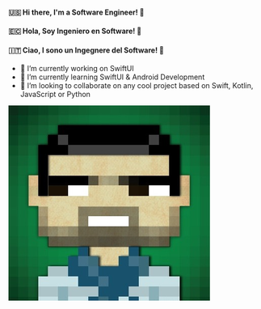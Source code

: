 
#### 🇺🇸 Hi there, I'm a Software Engineer! 👋 
#### 🇪🇨 Hola, Soy Ingeniero en Software! 👋 
#### 🇮🇹 Ciao, I sono un Ingegnere del Software! 👋 

- 🔭 I’m currently working on SwiftUI
- 🌱 I’m currently learning SwiftUI & Android Development
- 👯 I’m looking to collaborate on any cool project based on Swift, Kotlin, JavaScript or Python

<img src="img/me.jpg" alt="yomismo">



<!--
**israman30/israman30** is a ✨ _special_ ✨ repository because its `README.md` (this file) appears on your GitHub profile.

Here are some ideas to get you started:

- 🔭 I’m currently working on ...
- 🌱 I’m currently learning ...
- 👯 I’m looking to collaborate on ...
- 🤔 I’m looking for help with ...
- 💬 Ask me about ...
- 📫 How to reach me: ...
- 😄 Pronouns: ...
- ⚡ Fun fact: ...
-->
